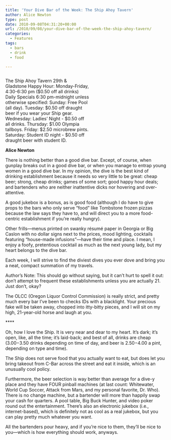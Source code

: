 ```yaml
---
title: 'Your Dive Bar of the Week: The Ship Ahoy Tavern'
author: Alice Newton
type: post
date: 2010-09-08T04:31:20+00:00
url: /2010/09/08/your-dive-bar-of-the-week-the-ship-ahoy-tavern/
categories:
  - Features
tags:
  - bars
  - drink
  - food

---
```

<div id="attachment_169" style="width: 262px" class="wp-caption alignleft">
  <a href="https://i1.wp.com/www.reedquest.org/wp-content/uploads/2010/09/l.jpg"><img class="size-full wp-image-169  " title="l" src="https://i1.wp.com/www.reedquest.org/wp-content/uploads/2010/09/l.jpg?resize=252%2C167" alt="" data-recalc-dims="1" /></a>
  
  <p class="wp-caption-text">
    The Ship Ahoy Tavern 29th & Gladstone Happy Hour: Monday-Friday, 4:30-6:30 pm ($0.50 off all drinks) Daily Specials 6:30 pm-midnight unless otherwise specified: Sunday: Free Pool (all day). Tuesday: $0.50 off draught beer if you wear your Ship gear. Wednesday: Ladies’ Night - $0.50 off all drinks. Thursday: $1.00 Olympia tallboys. Friday: $2.50 microbrew pints. Saturday: Student ID night - $0.50 off draught beer with student ID.
  </p>
</div>

**Alice Newton**

There is nothing better than a good dive bar. Except, of course, when gunplay breaks out in a good dive bar, or when you manage to entrap young women in a good dive bar. In my opinion, the dive is the best kind of drinking establishment because it needs so very little to be great: cheap beer; strong, cheap drinks; games of some sort; good happy hour deals; and bartenders who are neither inattentive dicks nor hovering and over-attentive.

A good jukebox is a bonus, as is good food (although I do have to give props to the bars who only serve “food” like Tombstone frozen pizzas because the law says they have to, and will direct you to a more food-centric establishment if you’re really hungry).

Other frills—menus printed on swanky résumé paper in Georgia or Big Caslon with no dollar signs next to the prices, mood lighting, cocktails featuring “house-made infusions”—have their time and place. I mean, I enjoy a foofy, pretentious cocktail as much as the next young lady, but my heart belongs to the dive bar.

Each week, I will strive to find the diviest dives you ever dove and bring you a neat, compact summation of my travels.

Author’s Note: This should go without saying, but it can’t hurt to spell it out: don’t attempt to frequent these establishments unless you are actually 21. Just don’t, okay?
  
The OLCC (Oregon Liquor Control Commission) is really strict, and pretty much every bar I’ve been to checks IDs with a blacklight. Your precious fake will be taken away, chopped into itty-bitty pieces, and I will sit on my high, 21-year-old horse and laugh at you.

\****

Oh, how I love the Ship. It is very near and dear to my heart. It’s dark; it’s open, like, all the time; it’s laid-back; and best of all, drinks are cheap ($3.00-$3.50 drinks depending on time of day, and beer is $2.50-$4.00 a pint, depending on type and time).

The Ship does not serve food that you actually want to eat, but does let you bring takeout from C-Bar across the street and eat it inside, which is an unusually cool policy.

Furthermore, the beer selection is way better than average for a dive-y place and they have FOUR pinball machines (at last count: Whitewater, World Cup Soccer, Attack from Mars, and my personal favorite, Dr. Who). There is no change machine, but a bartender will more than happily swap your cash for quarters. A pool table, Big Buck Hunter, and video poker round out the entertainment. There’s also an electronic jukebox (i.e., internet-based), which is definitely not as cool as a real jukebox, but you can play pretty much whatever you want.

All the bartenders pour heavy, and if you’re nice to them, they’ll be nice to you—which is how everything should work, anyways.